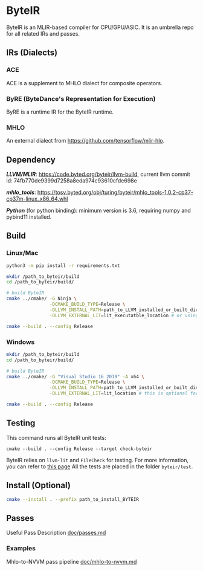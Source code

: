 # ByteIR

ByteIR is an MLIR-based compiler for CPU/GPU/ASIC.
It is an umbrella repo for all related IRs and passes.


## IRs (Dialects)

### ACE
ACE is a supplement to MHLO dialect for composite operators.

### ByRE (ByteDance's Representation for Execution)
ByRE is a runtime IR for the ByteIR runtime. 

### MHLO 
An external dialect from https://github.com/tensorflow/mlir-hlo.

## Dependency 
***LLVM/MLIR***: https://code.byted.org/byteir/llvm-build, current llvm commit id: 74fb770de9399d7258a8eda974c93610cfde698e

***mhlo_tools***: https://tosv.byted.org/obj/turing/byteir/mhlo_tools-1.0.2-cp37-cp37m-linux_x86_64.whl

***Python*** (for python binding): minimum version is 3.6, requiring numpy and pybind11 installed.

## Build
### Linux/Mac 
```bash
python3 -m pip install -r requirements.txt

mkdir /path_to_byteir/build
cd /path_to_byteir/build/

# build ByteIR
cmake ../cmake/ -G Ninja \
                -DCMAKE_BUILD_TYPE=Release \
                -DLLVM_INSTALL_PATH=path_to_LLVM_installed_or_built_directory \
                -DLLVM_EXTERNAL_LIT=lit_executatble_location # or using $(which lit), this is optional for external lit 

cmake --build . --config Release
```
### Windows 
```bash
mkdir /path_to_byteir/build
cd /path_to_byteir/build/

# build ByteIR
cmake ../cmake/ -G "Visual Studio 16 2019" -A x64 \
                -DCMAKE_BUILD_TYPE=Release \
                -DLLVM_INSTALL_PATH=path_to_LLVM_installed_or_built_directory \
                -DLLVM_EXTERNAL_LIT=lit_location # this is optional for external lit 

cmake --build . --config Release
```

## Testing 
This command runs all ByteIR unit tests:
```
cmake --build . --config Release --target check-byteir
```
ByteIR relies on ```llvm-lit``` and ```FileCheck``` for testing.
For more information, you can refer to [this page](https://www.llvm.org/docs/CommandGuide/FileCheck.html)
All the tests are placed in the folder ```byteir/test```.

## Install (Optional)
```bash
cmake --install . --prefix path_to_install_BYTEIR
```

## Passes
Useful Pass Description [doc/passes.md](doc/passes.md)

### Examples
Mhlo-to-NVVM pass pipeline [doc/mhlo-to-nvvm.md](doc/mhlo-to-nvvm.md)
